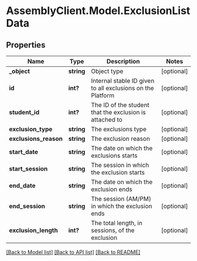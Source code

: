 # AssemblyClient.Model.ExclusionListData
## Properties

Name | Type | Description | Notes
------------ | ------------- | ------------- | -------------
**_object** | **string** | Object type | [optional] 
**id** | **int?** | Internal stable ID given to all exclusions on the Platform | [optional] 
**student_id** | **int?** | The ID of the student that the exclusion is attached to | [optional] 
**exclusion_type** | **string** | The exclusions type | [optional] 
**exclusions_reason** | **string** | The exclusion reason | [optional] 
**start_date** | **string** | The date on which the exclusions starts | [optional] 
**start_session** | **string** | The session in which the exclusion starts | [optional] 
**end_date** | **string** | The date on which the exclusion ends | [optional] 
**end_session** | **string** | The session (AM/PM) in which the exclusion ends | [optional] 
**exclusion_length** | **int?** | The total length, in sessions, of the exclusion | [optional] 

[[Back to Model list]](../README.md#documentation-for-models) [[Back to API list]](../README.md#documentation-for-api-endpoints) [[Back to README]](../README.md)

